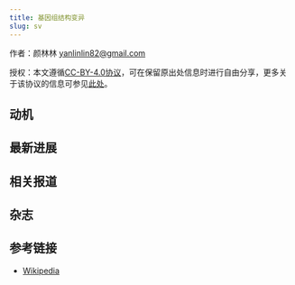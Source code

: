 ```yaml
---
title: 基因组结构变异
slug: sv
---
```


作者：颜林林 <yanlinlin82@gmail.com>

授权：本文遵循[CC-BY-4.0协议](LICENSE)，可在保留原出处信息时进行自由分享，更多关于该协议的信息可参见[此处](https://creativecommons.org/licenses/by/4.0/deed.zh)。

## 动机

## 最新进展

## 相关报道

## 杂志

## 参考链接

* [Wikipedia](https://en.wikipedia.org/wiki/Structural_variation)
